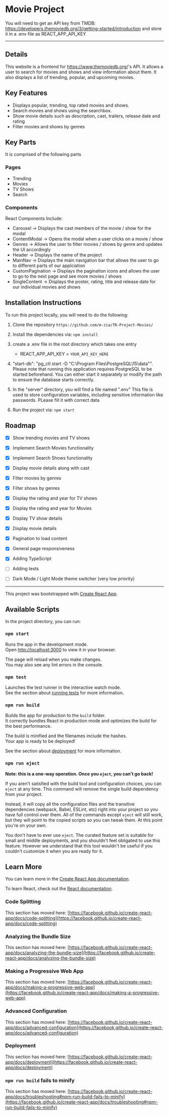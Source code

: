 # Movie Project

You will need to get an API key from TMDB: https://developers.themoviedb.org/3/getting-started/introduction and store it in a .env file as REACT_APP_API_KEY

--------------------

## Details

This website is a frontend for <https://www.themoviedb.org/>'s API. It allows a user to search for movies and shows and view information about them. It also displays a list of trending, popular, and upcoming movies.

## Key Features

- Displays popular, trending, top rated movies and shows.
- Search movies and shows using the searchbox.
- Show movie details such as description, cast, trailers, release date and rating
- Filter movies and shows by genres

## Key Parts

It is comprised of the following parts

### Pages

- Trending
- Movies
- TV Shows
- Search

### Components

React Components Include:

- Carousel -> Displays the cast members of the movie / show for the modal
- ContentModal -> Opens the modal when a user clicks on a movie / show
- Genres -> Allows the user to filter movies / shows by genre and updates the UI accordingly
- Header -> Displays the name of the project
- MainNav -> Displays the main navigation bar that allows the user to go to different parts of our applciation
- CustomPagination -> Displays the pagination icons and allows the user to go to the next page and see more movies / shows
- SingleContent -> Displays the poster, rating, title and release date for our individual movies and shows


## Installation Instructions

To run this project locally, you will need to do the following:

1. Clone the repository `https://github.com/m-zia/TR-Project-Movies/`
2. Install the dependencies via: `npm install`
3. create a .env file in the root directory which takes one entry
   - REACT_APP_API_KEY = `YOUR_API_KEY_HERE`
4. "start-db": "pg_ctl start -D "C:\Program Files\PostgreSQL\15\data"". Please note that running this application requires PostgreSQL to be started beforehand. You can either start it separately or modify    the path to ensure the database starts correctly.

5. In the "server" directory, you will find a file named ".env" This file is used to store configuration variables, including      sensitive information like passwords. PLease fill it with correct data
6. Run the project via: `npm start`

## Roadmap

- [x] Show trending movies and TV shows
- [x] Implement Search Movies functionality
- [x] Implement Search Shows functionality
- [x] Display movie details along with cast
- [x] Filter movies by genres
- [x] Filter shows by genres
- [x] Display the rating and year for TV shows
- [x] Display the rating and year for Movies
- [x] Display TV show details
- [x] Display movie details
- [x] Pagination to load content 
- [x] General page responsiveness
- [x] Adding TypeScript
- [ ] Adding tests
- [ ] Dark Mode / Light Mode theme switcher (very low priority)



---------------------
This project was bootstrapped with [Create React App](https://github.com/facebook/create-react-app).

## Available Scripts

In the project directory, you can run:

### `npm start`

Runs the app in the development mode.\
Open [http://localhost:3000](http://localhost:3000) to view it in your browser.

The page will reload when you make changes.\
You may also see any lint errors in the console.

### `npm test`

Launches the test runner in the interactive watch mode.\
See the section about [running tests](https://facebook.github.io/create-react-app/docs/running-tests) for more information.

### `npm run build`

Builds the app for production to the `build` folder.\
It correctly bundles React in production mode and optimizes the build for the best performance.

The build is minified and the filenames include the hashes.\
Your app is ready to be deployed!

See the section about [deployment](https://facebook.github.io/create-react-app/docs/deployment) for more information.

### `npm run eject`

**Note: this is a one-way operation. Once you `eject`, you can't go back!**

If you aren't satisfied with the build tool and configuration choices, you can `eject` at any time. This command will remove the single build dependency from your project.

Instead, it will copy all the configuration files and the transitive dependencies (webpack, Babel, ESLint, etc) right into your project so you have full control over them. All of the commands except `eject` will still work, but they will point to the copied scripts so you can tweak them. At this point you're on your own.

You don't have to ever use `eject`. The curated feature set is suitable for small and middle deployments, and you shouldn't feel obligated to use this feature. However we understand that this tool wouldn't be useful if you couldn't customize it when you are ready for it.

## Learn More

You can learn more in the [Create React App documentation](https://facebook.github.io/create-react-app/docs/getting-started).

To learn React, check out the [React documentation](https://reactjs.org/).

### Code Splitting

This section has moved here: [https://facebook.github.io/create-react-app/docs/code-splitting](https://facebook.github.io/create-react-app/docs/code-splitting)

### Analyzing the Bundle Size

This section has moved here: [https://facebook.github.io/create-react-app/docs/analyzing-the-bundle-size](https://facebook.github.io/create-react-app/docs/analyzing-the-bundle-size)

### Making a Progressive Web App

This section has moved here: [https://facebook.github.io/create-react-app/docs/making-a-progressive-web-app](https://facebook.github.io/create-react-app/docs/making-a-progressive-web-app)

### Advanced Configuration

This section has moved here: [https://facebook.github.io/create-react-app/docs/advanced-configuration](https://facebook.github.io/create-react-app/docs/advanced-configuration)

### Deployment

This section has moved here: [https://facebook.github.io/create-react-app/docs/deployment](https://facebook.github.io/create-react-app/docs/deployment)

### `npm run build` fails to minify

This section has moved here: [https://facebook.github.io/create-react-app/docs/troubleshooting#npm-run-build-fails-to-minify](https://facebook.github.io/create-react-app/docs/troubleshooting#npm-run-build-fails-to-minify)